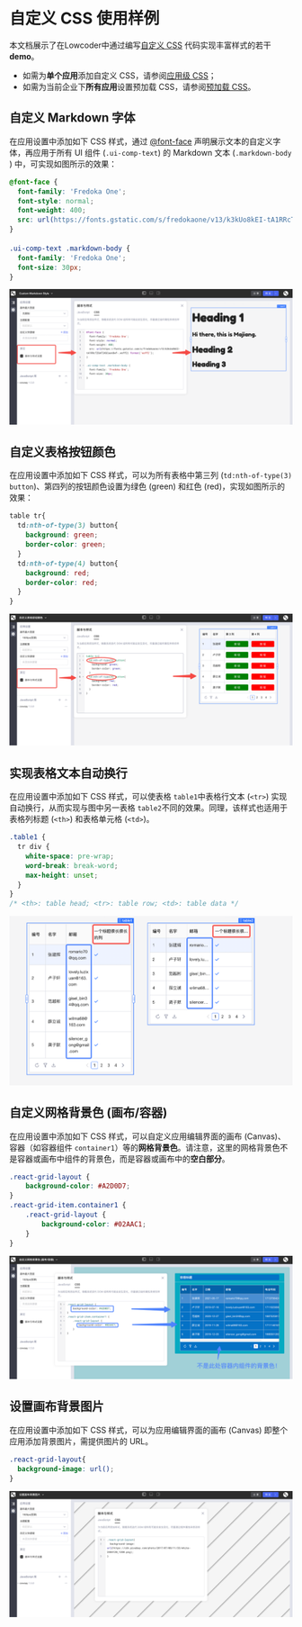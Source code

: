 # 自定义 CSS 使用样例

本文档展示了在Lowcoder中通过编写[自定义 CSS](https://majiang.co/docs/style#%E8%87%AA%E5%AE%9A%E4%B9%89css) 代码实现丰富样式的若干 ​**demo**​。

* 如需为**单个应用**添加自定义 CSS，请参阅[应用级 CSS](https://majiang.co/docs/style#%E5%BA%94%E7%94%A8%E7%BA%A7css)；
* 如需为当前企业下**所有应用**设置预加载 CSS，请参阅[预加载 CSS](https://majiang.co/docs/style#%E9%A2%84%E5%8A%A0%E8%BD%BDcss)。

## 自定义 Markdown 字体

在应用设置中添加如下 CSS 样式，通过 [@font-face](https://developer.mozilla.org/en-US/docs/Web/CSS/@font-face) 声明展示文本的自定义字体，再应用于所有 UI 组件 (`.ui-comp-text`​) 的 Markdown 文本 (`.markdown-body`​) 中，可实现如图所示的效果：

```scss
@font-face {
  font-family: 'Fredoka One';
  font-style: normal;
  font-weight: 400;
  src: url(https://fonts.gstatic.com/s/fredokaone/v13/k3kUo8kEI-tA1RRcTZGmTlHGCaen8wf-.woff2) format('woff2');
}

.ui-comp-text .markdown-body {
  font-family: 'Fredoka One';
  font-size: 30px;
}
```

![](../assets/1-20231002181028-h4dotzx.png)​

## 自定义表格按钮颜色

在应用设置中添加如下 CSS 样式，可以为所有表格中第三列 (`td:nth-of-type(3) button`​)、第四列的按钮颜色设置为绿色 (green) 和红色 (red)，实现如图所示的效果：

```scss
table tr{
  td:nth-of-type(3) button{
    background: green;
    border-color: green;
  }
  td:nth-of-type(4) button{
    background: red;
    border-color: red;
  }
}
```

![](../assets/2-20231002181028-pn2dyzg.png)​

## 实现表格文本自动换行

在应用设置中添加如下 CSS 样式，可以使表格 `table1`​ 中表格行文本 (`<tr>`​) 实现自动换行，从而实现与图中另一表格 `table2`​ 不同的效果。同理，该样式也适用于表格列标题 (`<th>`​) 和表格单元格 (`<td>`​)。

```scss
.table1 {
  tr div {
    white-space: pre-wrap;
    word-break: break-word;
    max-height: unset;
  } 
}
/* <th>: table head; <tr>: table row; <td>: table data */
```

![](../assets/3-20231002181028-72fcz2s.png)​

## 自定义网格背景色 (画布/容器)

在应用设置中添加如下 CSS 样式，可以自定义应用编辑界面的画布 (Canvas)、容器（如容器组件 `container1`​）等的​**网格背景色**​。请注意，这里的网格背景色不是容器或画布中组件的背景色，而是容器或画布中的​**空白部分**​。

```scss
.react-grid-layout {
    background-color: #A2D0D7;
}
.react-grid-item.container1 {
    .react-grid-layout {
        background-color: #02AAC1;
    }
}
```

![](../assets/4-20231002181028-bhj5gd2.png)​

## 设置画布背景图片

在应用设置中添加如下 CSS 样式，可以为应用编辑界面的画布 (Canvas) 即整个应用添加背景图片，需提供图片的 URL。

```scss
.react-grid-layout{
  background-image: url();
}
```

![](../assets/5-20231002181028-6a3upcv.png)​
